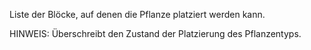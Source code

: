 Liste der Blöcke, auf denen die Pflanze platziert werden kann.

HINWEIS: Überschreibt den Zustand der Platzierung des Pflanzentyps.